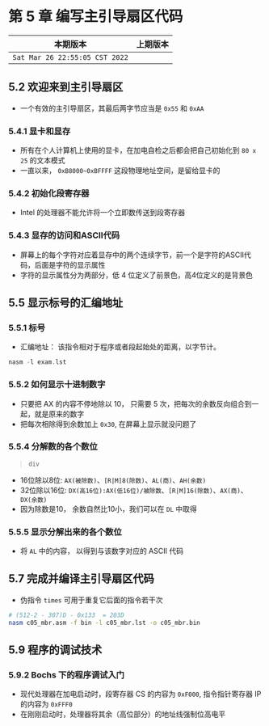 # 第 5 章 编写主引导扇区代码

|本期版本|上期版本
|:---:|:---:|
`Sat Mar 26 22:55:05 CST 2022` | 

## 5.2 欢迎来到主引导扇区

* 一个有效的主引导扇区，其最后两字节应当是 `0x55` 和 `0xAA`

### 5.4.1 显卡和显存

* 所有在个人计算机上使用的显卡，在加电自检之后都会把自己初始化到 `80 x 25` 的文本模式
* 一直以来， `0xB8000~0xBFFFF` 这段物理地址空间，是留给显卡的


### 5.4.2 初始化段寄存器

* Intel 的处理器不能允许将一个立即数传送到段寄存器

### 5.4.3 显存的访问和ASCII代码

* 屏幕上的每个字符对应着显存中的两个连续字节，前一个是字符的ASCII代码，后面是字符的显示属性
* 字符的显示属性分为两部分，低 4 位定义了前景色，高4位定义的是背景色


## 5.5  显示标号的汇编地址

### 5.5.1  标号

* 汇编地址： 该指令相对于程序或者段起始处的距离，以字节计。

```nasm
nasm -l exam.lst
```

### 5.5.2 如何显示十进制数字

* 只要把 AX 的内容不停地除以 10， 只需要 5 次，把每次的余数反向组合到一起，就是原来的数字
* 把每次相除得到余数加上 `0x30`, 在屏幕上显示就没问题了


### 5.5.4 分解数的各个数位

> `div`

* 16位除以8位: `AX(被除数)`、`[R|M]8(除数)`、`AL(商)`、`AH(余数)`
* 32位除以16位: `DX(高16位):AX(低16位)/被除数`、`[R|M]16(除数)`、`AX(商)`、`DX(余数)`
* 因为除数是10， 余数自然比10小，我们可以在 `DL` 中取得

### 5.5.5 显示分解出来的各个数位

* 将 `AL` 中的内容， 以得到与该数字对应的 ASCII 代码

## 5.7 完成并编译主引导扇区代码


* 伪指令 `times` 可用于重复它后面的指令若干次

```bash
# (512-2 - 307)D - 0x133  = 203D
nasm c05_mbr.asm -f bin -l c05_mbr.lst -o c05_mbr.bin
```


## 5.9 程序的调试技术

### 5.9.2 Bochs 下的程序调试入门

* 现代处理器在加电启动时，段寄存器 CS 的内容为 `0xF000`, 指令指针寄存器 IP 的内容为 `0xFFF0`
* 在刚刚启动时，处理器将其余（高位部分）的地址线强制位高电平
